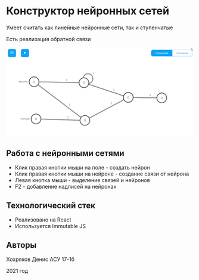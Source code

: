 # Конструктор нейронных сетей

Умеет считать как линейные нейронные сети, так и ступенчатые

Есть реализация обратной связи

![Изображение перцептрона](/picture.png)

## Работа с нейронными сетями

* Клик правая кнопки мыши на поле - создать нейрон
* Клик правая кнопки мыши на нейроне - создание связи от нейрона
* Левая кнопка мыши - выделение связей и нейронов
* F2 - добавление надписей на нейронах

## Технологический стек

* Реализовано на React
* Используется Immutable JS

## Авторы

Хохряков Денис АСУ 17-1б 

2021 год